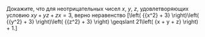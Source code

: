Докажите, что для неотрицательных чисел $x$, $y$, $z$, удовлетворяющих условию $xy+yz+zx=3$, верно неравенство
\[\left( {{x^2} + 3} \right)\left( {{y^2} + 3} \right)\left( {{z^2} + 3} \right) \geqslant 21\left( {x + y + z} \right) + 1.\]